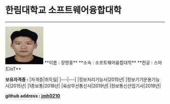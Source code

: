 # 한림대학교 소프트웨어융합대학
---

<p>
<img src = 증명사진.jpg height = 120 width = 120>
**이름 : 장명홍**   
**소속 : 소프트웨어융합대학**   
**전공 : 스마트IoT**
</p>

**보유자격증 :**
|자격증|취득일|
|---|---|
|정보처리기능사|2015년|
|정보기기운용기능사|2015년|
|1종보통|2018년|
|육상무선통신사|2019년|
|정보통신산업기사|2019년|

**github address : [jmh0210][github]**

[github]:http://github.com/jmh0210
